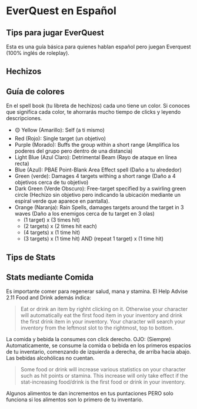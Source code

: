 # EverQuest en Español
## Tips para jugar EverQuest

Esta es una guía básica para quienes hablan español pero juegan Everquest (100% inglés de roleplay).

Hechizos
---
## Guía de colores
En el spell book (tu libreta de hechizos) cada uno tiene un color. Si conoces que significa cada color, te ahorrarás mucho tiempo de clicks y leyendo descripciones.

- 🟡 Yellow (Amarillo): Self (a ti mismo)
- Red (Rojo): Single target (un objetivo)
- Purple (Morado): Buffs the group within a short range (Amplifica los poderes del grupo pero dentro de una distancia)
- Light Blue (Azul Claro): Detrimental Beam (Rayo de ataque en línea recta)
- Blue (Azul): PBAE Point-Blank Area Effect spell (Daño a tu alrededor)
- Green (verde): Damages 4 targets withing a short range (Daño a 4 objetivos cerca de tu objetivo)
- Dark Green (Verde Obscuro): Free-target specified by a swirling green circle (Hechizo sin objetivo pero indicando la ubicación mediante un espiral verde que aparece en pantalla).
- Orange (Naranja): Rain Spells, damages targets around the target in 3 waves (Daño a los enemigos cerca de tu target en 3 olas)
  - (1 target) x (3 times hit)
  - (2 targets) x (2 times hit each)
  - (4 targets) x (1 time hit)
  - (3 targets) x (1 time hit) AND (repeat 1 target) x (1 time hit)
 
Tips de Stats
---

## Stats mediante Comida
Es importante comer para regenerar salud, mana y stamina. El Help Advise 2.11 Food and Drink además indica:

> Eat or drink an item by righht clicking on it. Otherwise your character will automatically eat the first food item in your inventory and drink the first drink item in your inventory. Your character will search your inventory from the leftmost slot to the rightmost, top to bottom.

La comida y bebida la consumes con click derecho. OJO: (Siempre) Automaticamente, se consume la comida o bebida en los primeros espacios de tu inventario, comenzando de izquierda a derecha, de arriba hacia abajo.
Las bebidas alcohólicas no cuentan.

> Some food or drink will increase various statistics on your character such as hit points or stamina. This increase will only take effect if the stat-increasing food/drink is the first food or drink in your inventory.

Algunos alimentos te dan incrementos en tus puntaciones PERO solo funciona si los alimentos son lo primero de tu inventario.
